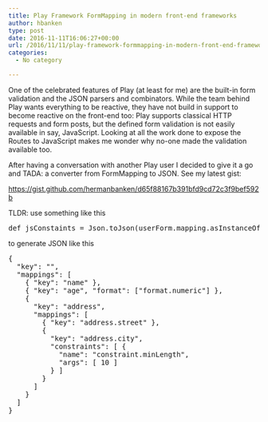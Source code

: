 ```yaml
---
title: Play Framework FormMapping in modern front-end frameworks
author: hbanken
type: post
date: 2016-11-11T16:06:27+00:00
url: /2016/11/11/play-framework-formmapping-in-modern-front-end-frameworks/
categories:
  - No category

---
```

One of the celebrated features of Play (at least for me) are the built-in form validation and the JSON parsers and combinators. While the team behind Play wants everything to be reactive, they have not build in support to become reactive on the front-end too: Play supports classical HTTP requests and form posts, but the defined form validation is not easily available in say, JavaScript. Looking at all the work done to expose the Routes to JavaScript makes me wonder why no-one made the validation available too.

After having a conversation with another Play user I decided to give it a go and TADA: a converter from FormMapping to JSON. See my latest gist:

<https://gist.github.com/hermanbanken/d65f88167b391bfd9cd72c3f9bef592b>

TLDR: use something like this

<pre class="brush: scala; title: ; notranslate" title="">def jsConstaints = Json.toJson(userForm.mapping.asInstanceOf[Mapping[Any]])(mappingFormat)
</pre>

to generate JSON like this

<pre class="brush: jscript; title: ; notranslate" title="">{
  "key": "",
  "mappings": [
    { "key": "name" },
    { "key": "age", "format": ["format.numeric"] },
    {
      "key": "address",
      "mappings": [
        { "key": "address.street" },
        {
          "key": "address.city",
          "constraints": [ { 
            "name": "constraint.minLength", 
            "args": [ 10 ] 
          } ]
        }
      ]
    }
  ]
}
</pre>